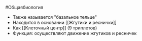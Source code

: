  #Общаябиология 
 - Также называется "базальное тельце"
 - Находится в основании [[Жгутики и реснички]]
 - Как [[Клеточный центр]] (9 триплетов)
 - Функция: осуществляют движение жгутиков и ресничек